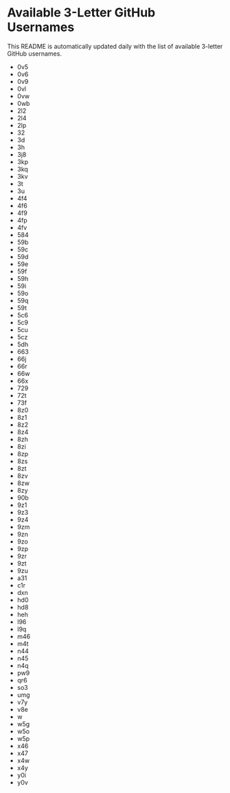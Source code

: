 # Available 3-Letter GitHub Usernames

This README is automatically updated daily with the list of available 3-letter GitHub usernames.

- 0v5
- 0v6
- 0v9
- 0vl
- 0vw
- 0wb
- 2l2
- 2l4
- 2lp
- 32
- 3d
- 3h
- 3j8
- 3kp
- 3kq
- 3kv
- 3t
- 3u
- 4f4
- 4f6
- 4f9
- 4fp
- 4fv
- 584
- 59b
- 59c
- 59d
- 59e
- 59f
- 59h
- 59i
- 59o
- 59q
- 59t
- 5c6
- 5c9
- 5cu
- 5cz
- 5dh
- 663
- 66j
- 66r
- 66w
- 66x
- 729
- 72t
- 73f
- 8z0
- 8z1
- 8z2
- 8z4
- 8zh
- 8zi
- 8zp
- 8zs
- 8zt
- 8zv
- 8zw
- 8zy
- 90b
- 9z1
- 9z3
- 9z4
- 9zm
- 9zn
- 9zo
- 9zp
- 9zr
- 9zt
- 9zu
- a31
- c1r
- dxn
- hd0
- hd8
- heh
- l96
- l9q
- m46
- m4t
- n44
- n45
- n4q
- pw9
- qr6
- so3
- umg
- v7y
- v8e
- w
- w5g
- w5o
- w5p
- x46
- x47
- x4w
- x4y
- y0i
- y0v
